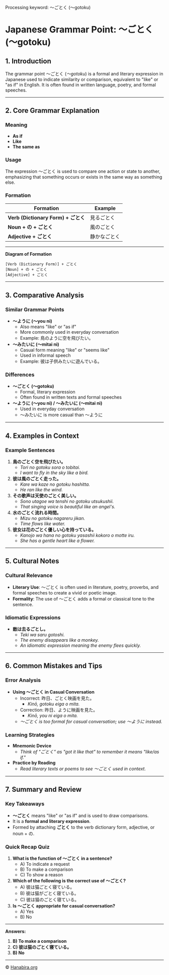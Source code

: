 Processing keyword: ～ごとく (〜gotoku)
# Japanese Grammar Point: ～ごとく (〜gotoku)

## 1. Introduction
The grammar point ～ごとく (*〜gotoku*) is a formal and literary expression in Japanese used to indicate similarity or comparison, equivalent to "like" or "as if" in English. It is often found in written language, poetry, and formal speeches.

---
## 2. Core Grammar Explanation
### Meaning
- **As if**
- **Like**
- **The same as**
### Usage
The expression ～ごとく is used to compare one action or state to another, emphasizing that something occurs or exists in the same way as something else.
### Formation
| **Formation**                    | **Example**                |
| -------------------------------- | -------------------------- |
| **Verb (Dictionary Form) + ごとく**       | 見るごとく                  |
| **Noun + の + ごとく**           | 風のごとく                  |
| **Adjective + ごとく**           | 静かなごとく                |
---
**Diagram of Formation**
```
[Verb (Dictionary Form)] + ごとく
[Noun] + の + ごとく
[Adjective] + ごとく
```
---
## 3. Comparative Analysis
### Similar Grammar Points
- **～ように (〜you ni)**
  - Also means "like" or "as if"
  - More commonly used in everyday conversation
  - Example: 鳥のように空を飛びたい。
- **～みたいに (〜mitai ni)**
  - Casual form meaning "like" or "seems like"
  - Used in informal speech
  - Example: 彼は子供みたいに遊んでいる。
### Differences
- **～ごとく (〜gotoku)**
  - Formal, literary expression
  - Often found in written texts and formal speeches
- **～ように (〜you ni) / ～みたいに (〜mitai ni)**
  - Used in everyday conversation
  - ～みたいに is more casual than ～ように
---
## 4. Examples in Context
### Example Sentences
1. **鳥のごとく空を飛びたい。**
   - *Tori no gotoku sora o tobitai.*
   - *I want to fly in the sky like a bird.*
2. **彼は風のごとく走った。**
   - *Kare wa kaze no gotoku hashitta.*
   - *He ran like the wind.*
3. **その歌声は天使のごとく美しい。**
   - *Sono utagoe wa tenshi no gotoku utsukushii.*
   - *That singing voice is beautiful like an angel's.*
4. **水のごとく流れる時間。**
   - *Mizu no gotoku nagareru jikan.*
   - *Time flows like water.*
5. **彼女は花のごとく優しい心を持っている。**
   - *Kanojo wa hana no gotoku yasashii kokoro o motte iru.*
   - *She has a gentle heart like a flower.*
---
## 5. Cultural Notes
### Cultural Relevance
- **Literary Use**: ～ごとく is often used in literature, poetry, proverbs, and formal speeches to create a vivid or poetic image.
- **Formality**: The use of ～ごとく adds a formal or classical tone to the sentence.
### Idiomatic Expressions
- **敵は去るごとし。**
  - *Teki wa saru gotoshi.*
  - *The enemy disappears like a monkey.*
  - *An idiomatic expression meaning the enemy flees quickly.*
---
## 6. Common Mistakes and Tips
### Error Analysis
- **Using ～ごとく in Casual Conversation**
  - Incorrect: 昨日、ごとく映画を見た。
    - *Kinō, gotoku eiga o mita.*
  - Correction: 昨日、ように映画を見た。
    - *Kinō, you ni eiga o mita.*
  - *～ごとく is too formal for casual conversation; use ～ように instead.*
### Learning Strategies
- **Mnemonic Device**
  - *Think of "ごとく" as "got it like that" to remember it means "like/as if."*
- **Practice by Reading**
  - *Read literary texts or poems to see ～ごとく used in context.*
---
## 7. Summary and Review
### Key Takeaways
- **～ごとく** means "like" or "as if" and is used to draw comparisons.
- It is a **formal and literary expression**.
- Formed by attaching **ごとく** to the verb dictionary form, adjective, or noun + の.
### Quick Recap Quiz
1. **What is the function of ～ごとく in a sentence?**
   - A) To indicate a request
   - B) To make a comparison
   - C) To show a reason
2. **Which of the following is the correct use of ～ごとく?**
   - A) 彼は猫ごとく寝ている。
   - B) 彼は猫がごとく寝ている。
   - C) 彼は猫のごとく寝ている。
3. **Is ～ごとく appropriate for casual conversation?**
   - A) Yes
   - B) No
---
**Answers:**
1. **B) To make a comparison**
2. **C) 彼は猫のごとく寝ている。**
3. **B) No**



---

© [Hanabira.org](https://hanabira.org)
